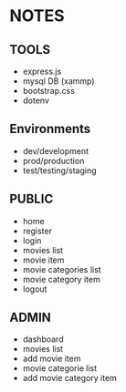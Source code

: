 # NOTES

## TOOLS

-   express.js
-   mysql DB (xammp)
-   bootstrap.css
-   dotenv

## Environments

-   dev/development
-   prod/production
-   test/testing/staging

## PUBLIC

-   home
-   register
-   login
-   movies list
-   movie item
-   movie categories list
-   movie category item
-   logout

## ADMIN

-   dashboard
-   movies list
-   add movie item
-   movie categorie list
-   add movie category item